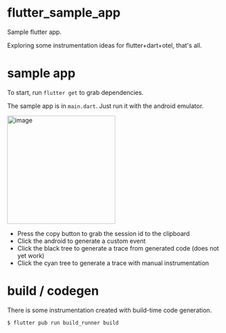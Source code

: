 # flutter_sample_app

Sample flutter app.

Exploring some instrumentation ideas for flutter+dart+otel, that's all.

# sample app

To start, run `flutter get` to grab dependencies.

The sample app is in `main.dart`. Just run it with the android emulator.

<img width="250" alt="image" src="https://user-images.githubusercontent.com/75337021/166078594-5a107b5a-d6b4-4172-ae6d-b8570407f77a.png">

* Press the copy button to grab the session id to the clipboard
* Click the android to generate a custom event
* Click the black tree to generate a trace from generated code (does not yet work)
* Click the cyan tree to generate a trace with manual instrumentation

# build / codegen

There is some instrumentation created with build-time code generation.

```
$ flutter pub run build_runner build
```
